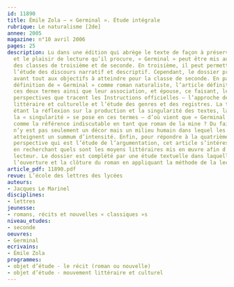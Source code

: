 ```yaml
---
id: 11890
title: Émile Zola – « Germinal ». Étude intégrale
rubrique: Le naturalisme [2de]
annee: 2005
magazine: n°10 avril 2006
pages: 25
description: Lu dans une édition qui abrège le texte de façon à préserver sa singularité
  et le plaisir de lecture qu’il procure, « Germinal » peut être mis au programme
  des classes de troisième et de seconde. En troisième, il peut permettre d’approfondir
  l’étude des discours narratif et descriptif. Cependant, le dossier proposé ici répond
  avant tout aux objectifs à atteindre pour la classe de seconde. En partant de la
  définition de « Germinal » comme roman naturaliste, l’article définit ce que recouvrent
  ces deux termes ainsi que leur association, et épouse, ce faisant, les deux premières
  perspectives que tracent les Instructions officielles – l’approche de l’histoire
  littéraire et culturelle et l’étude des genres et des registres. La troisième perspective
  étant la réflexion sur la production et la singularité des textes, la question de
  la « singularité » se pose en ces termes – d’où vient que « Germinal » est considéré
  comme la référence indiscutable en tant que roman de la mine ? Du fait que la mine
  n’y est pas seulement un décor mais un milieu humain dans lequel les événements
  atteignent un summum d’intensité. Enfin, pour répondre à la quatrième et dernière
  perspective qui est l’étude de l’argumentation, cet article s’intéresse à l’écriture
  en recherchant quels sont les moyens littéraires mis en œuvre afin d’agir sur le
  lecteur. Le dossier est complété par une étude textuelle dans laquelle sont confrontées
  l’ouverture et la clôture du roman en appliquant la méthode de la lecture analytique.
article_pdf: 11890.pdf
revue: L’école des lettres des lycées
auteurs:
- Jacques Le Marinel
disciplines:
- lettres
jeunesse:
- romans, récits et nouvelles « classiques »s
niveau_etudes:
- seconde
oeuvres:
- Germinal
ecrivains:
- Émile Zola
programmes:
- objet d’étude - le récit (roman ou nouvelle)
- objet d’étude - mouvement littéraire et culturel
---
```

